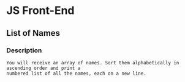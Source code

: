 # JS Front-End

## List of Names

### Description
    You will receive an array of names. Sort them alphabetically in ascending order and print a 
    numbered list of all the names, each on a new line.

    
